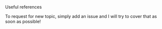 Useful references

To request for new topic, simply add an issue and I will try to cover that as soon as possible!

